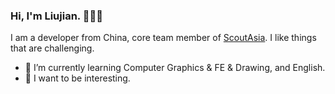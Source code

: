 ### Hi, I'm Liujian. 👋👋👋

I am a developer from China, core team member of [ScoutAsia](https://github.com/scoutAsia).
I like things that are challenging.

- 🌱 I’m currently learning Computer Graphics & FE & Drawing, and English.
- 🤔 I want to be interesting.

